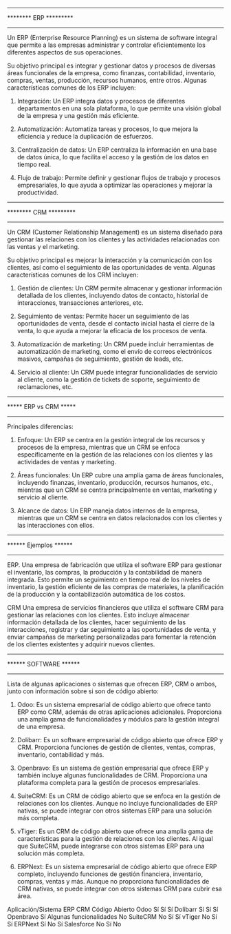 **********************
******** ERP *********
**********************

Un ERP (Enterprise Resource Planning) es un sistema de software integral que permite a las empresas administrar y controlar eficientemente los diferentes aspectos de sus operaciones. 

Su objetivo principal es integrar y gestionar datos y procesos de diversas áreas funcionales de la empresa, como finanzas, contabilidad, inventario, compras, ventas, producción, recursos humanos, entre otros. Algunas características comunes de los ERP incluyen:

1. Integración: Un ERP integra datos y procesos de diferentes departamentos en una sola plataforma, lo que permite una visión global de la empresa y una gestión más eficiente.

2. Automatización: Automatiza tareas y procesos, lo que mejora la eficiencia y reduce la duplicación de esfuerzos.

3. Centralización de datos: Un ERP centraliza la información en una base de datos única, lo que facilita el acceso y la gestión de los datos en tiempo real.

4. Flujo de trabajo: Permite definir y gestionar flujos de trabajo y procesos empresariales, lo que ayuda a optimizar las operaciones y mejorar la productividad.



**********************
******** CRM *********
**********************

Un CRM (Customer Relationship Management) es un sistema diseñado para gestionar las relaciones con los clientes y las actividades relacionadas con las ventas y el marketing. 

Su objetivo principal es mejorar la interacción y la comunicación con los clientes, así como el seguimiento de las oportunidades de venta. Algunas características comunes de los CRM incluyen:

1. Gestión de clientes: Un CRM permite almacenar y gestionar información detallada de los clientes, incluyendo datos de contacto, historial de interacciones, transacciones anteriores, etc.

2. Seguimiento de ventas: Permite hacer un seguimiento de las oportunidades de venta, desde el contacto inicial hasta el cierre de la venta, lo que ayuda a mejorar la eficacia de los procesos de venta.

3. Automatización de marketing: Un CRM puede incluir herramientas de automatización de marketing, como el envío de correos electrónicos masivos, campañas de seguimiento, gestión de leads, etc.

4. Servicio al cliente: Un CRM puede integrar funcionalidades de servicio al cliente, como la gestión de tickets de soporte, seguimiento de reclamaciones, etc.



**********************
***** ERP vs CRM *****
**********************

Principales diferencias:

1. Enfoque: Un ERP se centra en la gestión integral de los recursos y procesos de la empresa, mientras que un CRM se enfoca específicamente en la gestión de las relaciones con los clientes y las actividades de ventas y marketing.

2. Áreas funcionales: Un ERP cubre una amplia gama de áreas funcionales, incluyendo finanzas, inventario, producción, recursos humanos, etc., mientras que un CRM se centra principalmente en ventas, marketing y servicio al cliente.

3. Alcance de datos: Un ERP maneja datos internos de la empresa, mientras que un CRM se centra en datos relacionados con los clientes y las interacciones con ellos.

**********************
****** Ejemplos ******
**********************

ERP.
Una empresa de fabricación que utiliza el software ERP para gestionar el inventario, las compras, la producción y la contabilidad de manera integrada. Esto permite un seguimiento en tiempo real de los niveles de inventario, la gestión eficiente de las compras de materiales, la planificación de la producción y la contabilización automática de los costos.

CRM
Una empresa de servicios financieros que utiliza el software CRM para gestionar las relaciones con los clientes. Esto incluye almacenar información detallada de los clientes, hacer seguimiento de las interacciones, registrar y dar seguimiento a las oportunidades de venta, y enviar campañas de marketing personalizadas para fomentar la retención de los clientes existentes y adquirir nuevos clientes.


**********************
****** SOFTWARE ******
**********************

Lista de algunas aplicaciones o sistemas que ofrecen ERP, CRM o ambos, junto con información sobre si son de código abierto:

1. Odoo: Es un sistema empresarial de código abierto que ofrece tanto ERP como CRM, además de otras aplicaciones adicionales. Proporciona una amplia gama de funcionalidades y módulos para la gestión integral de una empresa.

2. Dolibarr: Es un software empresarial de código abierto que ofrece ERP y CRM. Proporciona funciones de gestión de clientes, ventas, compras, inventario, contabilidad y más.

3. Openbravo: Es un sistema de gestión empresarial que ofrece ERP y también incluye algunas funcionalidades de CRM. Proporciona una plataforma completa para la gestión de procesos empresariales.

4. SuiteCRM: Es un CRM de código abierto que se enfoca en la gestión de relaciones con los clientes. Aunque no incluye funcionalidades de ERP nativas, se puede integrar con otros sistemas ERP para una solución más completa.

5. vTiger: Es un CRM de código abierto que ofrece una amplia gama de características para la gestión de relaciones con los clientes. Al igual que SuiteCRM, puede integrarse con otros sistemas ERP para una solución más completa.

6. ERPNext: Es un sistema empresarial de código abierto que ofrece ERP completo, incluyendo funciones de gestión financiera, inventario, compras, ventas y más. Aunque no proporciona funcionalidades de CRM nativas, se puede integrar con otros sistemas CRM para cubrir esa área.

Aplicación/Sistema	ERP	        CRM	                Código Abierto
Odoo	            Sí	        Sí	                    Sí
Dolibarr	        Sí	        Sí	                    Sí
Openbravo	        Sí	Algunas funcionalidades	        No
SuiteCRM	        No	        Sí	                    Sí
vTiger	            No	        Sí	                    Sí
ERPNext	            Sí	        No	                    Sí
Salesforce	        No	        Sí	                    No